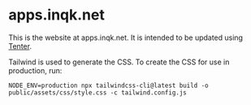 # apps.inqk.net

This is the website at apps.inqk.net. It is intended to be updated using
[Tenter][rg].

[rg]: https://rubygems.org/gems/tenter/

Tailwind is used to generate the CSS. To create the CSS for use in
production, run:

    NODE_ENV=production npx tailwindcss-cli@latest build -o public/assets/css/style.css -c tailwind.config.js
